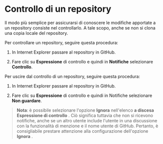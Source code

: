 # Controllo di un repository

Il modo più semplice per assicurarsi di conoscere le modifiche apportate a un repository consiste nel controllarlo. A tale scopo, anche se non si clona una copia locale del repository.

Per controllare un repository, seguire questa procedura:

1.  In Internet Explorer passare al repository in GitHub.

2.  Fare clic su **Espressione** di controllo e quindi in **Notifiche** selezionare **Controllo**.

Per uscire dal controllo di un repository, seguire questa procedura:

1.  In Internet Explorer passare al repository in GitHub.

2.  Fare clic su **Espressione** di controllo e quindi in Notifiche selezionare **Non guardare**.

> **Nota**: è possibile selezionare l'opzione **Ignora** nell'elenco **a discesa Espressione di controllo** . Ciò significa tuttavia che non si ricevono notifiche, anche se un altro utente include l'utente in una discussione con la funzionalità di menzione e il nome utente di GitHub. Pertanto, è consigliabile prestare attenzione alla configurazione dell'opzione **Ignora** .
